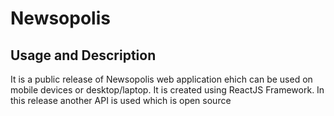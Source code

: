 # Newsopolis

## Usage and Description

It is a public release of Newsopolis web application ehich can be used on mobile devices or desktop/laptop. It is created using ReactJS Framework. In this release another API is used which is open source 
